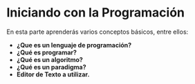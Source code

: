 # Iniciando con la Programación
En esta parte aprenderás varios conceptos básicos, entre ellos:

* **¿Que es un lenguaje de programación?**
* **¿Qué es programar?**
* **¿Qué es un algoritmo?**
* **¿Qué es un paradigma?**
* **Editor de Texto a utilizar.**

